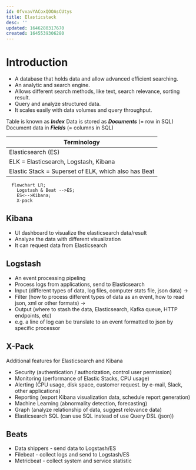 ```yaml
---
id: 0fvxavYACoxQOOAsCUtys
title: Elasticstack
desc: ''
updated: 1646280317670
created: 1645539306280
---
```

# Introduction
* A database that holds data and allow advanced efficient searching.
* An analytic and search engine.
* Allows different search methods, like text, search relevance, sorting result.
* Query and analyze structured data.
* It scales easily with data volumes and query throughput.

Table is known as ***Index***
Data is stored as ***Documents*** (= row in SQL)
Document data in ***Fields*** (= columns in SQL)

| Terminology                                          |
| ---------------------------------------------------- |
| Elasticsearch (ES)                                   |
| ELK = Elasticsearch, Logstash, Kibana                |
| Elastic Stack = Superset of ELK, which also has Beat |

```mermaid
  flowchart LR;
    Logstash & Beat -->ES;
    ES<-->Kibana;
    X-pack
```

## Kibana
* UI dashboard to visualize the elasticsearch data/result
* Analyze the data with different visualization
* It can request data from Elasticsearch

## Logstash
* An event processing pipeling
* Process logs from applications, send to Elasticsearch
* Input (different types of data, log files, computer stats file, json data) ->
* Filter (how to process different types of data as an event, how to read json, xml or other formats) ->
* Output (where to stash the data, Elasticsearch, Kafka queue, HTTP endpoints, etc)
* e.g. a line of log can be translate to an event formatted to json by specific processor

## X-Pack
Additional features for Elasticsearch and Kibana
* Security (authentication / authorization, control user permission)
* Monitoring (performance of Elastic Stacks, CPU usage)
* Alerting (CPU usage, disk space, customer request. by e-mail, Slack, other applications)
* Reporting (export Kibana visualization data, schedule report generation)
* Machine Learning (abnormality detection, forecasting)
* Graph (analyze relationship of data, suggest relevance data)
* Elasticsearch SQL (can use SQL instead of use Query DSL (json))

## Beats
* Data shippers - send data to Logstash/ES
* Filebeat - collect logs and send to Logstash/ES
* Metricbeat - collect system and service statistic
